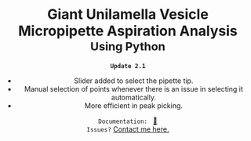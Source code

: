 <center>
  <h1>Giant Unilamella Vesicle <b>Micropipette Aspiration</b> Analysis
  <small>Using Python</small></h1>

  <code><b>Update 2.1</b></code>
    <ul>
      <li> Slider added to select the pipette tip.</li>
      <li> Manual selection of points whenever there is an issue in selecting it automatically.</li>
      <li> More efficient in peak picking.</li>
    </ul>

  <code>Documentation: </code> <a href="https://github.com/iamtanmaypandey/GUV-Micropipette-Aspiration/blob/main/Micropipette_Aspiraiton_Code_Documentation.pdf"> 📃 </a>
  <br>
  <code>Issues?</code> <a href="mailto:itstanmaypandey@gmail.com">Contact me here.</a>
</center>
